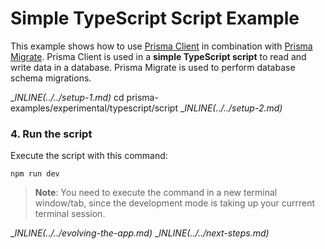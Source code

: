 # Simple TypeScript Script Example

This example shows how to use [Prisma Client](https://www.prisma.io/docs/reference/tools-and-interfaces/prisma-client) in combination with [Prisma Migrate](https://github.com/prisma/migrate). Prisma Client is used in a **simple TypeScript script** to read and write data in a database. Prisma Migrate is used to perform database schema migrations.

__INLINE(../../_setup-1.md)__
cd prisma-examples/experimental/typescript/script
__INLINE(../../_setup-2.md)__

### 4. Run the script

Execute the script with this command: 

```
npm run dev
```

> **Note**: You need to execute the command in a new terminal window/tab, since the development mode is taking up your currrent terminal session.

__INLINE(../../_evolving-the-app.md)__
__INLINE(../../_next-steps.md)__